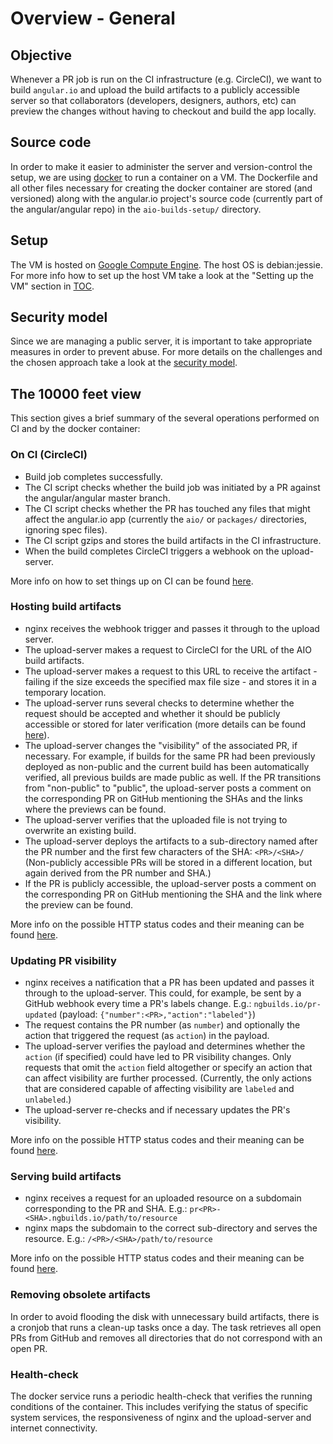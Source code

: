 # Overview - General


## Objective
Whenever a PR job is run on the CI infrastructure (e.g. CircleCI), we want to build `angular.io`
and upload the build artifacts to a publicly accessible server so that collaborators (developers,
designers, authors, etc) can preview the changes without having to checkout and build the app
locally.


## Source code
In order to make it easier to administer the server and version-control the setup, we are using
[docker](https://www.docker.com) to run a container on a VM. The Dockerfile and all other files
necessary for creating the docker container are stored (and versioned) along with the angular.io
project's source code (currently part of the angular/angular repo) in the `aio-builds-setup/`
directory.


## Setup
The VM is hosted on [Google Compute Engine](https://cloud.google.com/compute/). The host OS is
debian:jessie. For more info how to set up the host VM take a look at the "Setting up the VM"
section in [TOC](_TOC.md).


## Security model
Since we are managing a public server, it is important to take appropriate measures in order to
prevent abuse. For more details on the challenges and the chosen approach take a look at the
[security model](overview--security-model.md).


## The 10000 feet view
This section gives a brief summary of the several operations performed on CI and by the docker
container:


### On CI (CircleCI)
- Build job completes successfully.
- The CI script checks whether the build job was initiated by a PR against the angular/angular
  master branch.
- The CI script checks whether the PR has touched any files that might affect the angular.io app
  (currently the `aio/` or `packages/` directories, ignoring spec files).
- The CI script gzips and stores the build artifacts in the CI infrastructure.
- When the build completes CircleCI triggers a webhook on the upload-server.

More info on how to set things up on CI can be found [here](misc--integrate-with-ci.md).


### Hosting build artifacts

- nginx receives the webhook trigger and passes it through to the upload server.
- The upload-server makes a request to CircleCI for the URL of the AIO build artifacts.
- The upload-server makes a request to this URL to receive the artifact - failing if the size
  exceeds the specified max file size - and stores it in a temporary location.
- The upload-server runs several checks to determine whether the request should be accepted and
  whether it should be publicly accessible or stored for later verification (more details can be
  found [here](overview--security-model.md)).
- The upload-server changes the "visibility" of the associated PR, if necessary. For example, if
  builds for the same PR had been previously deployed as non-public and the current build has been
  automatically verified, all previous builds are made public as well.
  If the PR transitions from "non-public" to "public", the upload-server posts a comment on the
  corresponding PR on GitHub mentioning the SHAs and the links where the previews can be found.
- The upload-server verifies that the uploaded file is not trying to overwrite an existing build.
- The upload-server deploys the artifacts to a sub-directory named after the PR number and the first
  few characters of the SHA: `<PR>/<SHA>/`
  (Non-publicly accessible PRs will be stored in a different location, but again derived from the PR
  number and SHA.)
- If the PR is publicly accessible, the upload-server posts a comment on the corresponding PR on
  GitHub mentioning the SHA and the link where the preview can be found.

More info on the possible HTTP status codes and their meaning can be found
[here](overview--http-status-codes.md).


### Updating PR visibility
- nginx receives a natification that a PR has been updated and passes it through to the
  upload-server. This could, for example, be sent by a GitHub webhook every time a PR's labels
  change.
  E.g.: `ngbuilds.io/pr-updated` (payload: `{"number":<PR>,"action":"labeled"}`)
- The request contains the PR number (as `number`) and optionally the action that triggered the
  request (as `action`) in the payload.
- The upload-server verifies the payload and determines whether the `action` (if specified) could
  have led to PR visibility changes. Only requests that omit the `action` field altogether or
  specify an action that can affect visibility are further processed.
  (Currently, the only actions that are considered capable of affecting visibility are `labeled` and
  `unlabeled`.)
- The upload-server re-checks and if necessary updates the PR's visibility.

More info on the possible HTTP status codes and their meaning can be found
[here](overview--http-status-codes.md).


### Serving build artifacts
- nginx receives a request for an uploaded resource on a subdomain corresponding to the PR and SHA.
  E.g.: `pr<PR>-<SHA>.ngbuilds.io/path/to/resource`
- nginx maps the subdomain to the correct sub-directory and serves the resource.
  E.g.: `/<PR>/<SHA>/path/to/resource`

More info on the possible HTTP status codes and their meaning can be found
[here](overview--http-status-codes.md).


### Removing obsolete artifacts
In order to avoid flooding the disk with unnecessary build artifacts, there is a cronjob that runs a
clean-up tasks once a day. The task retrieves all open PRs from GitHub and removes all directories
that do not correspond with an open PR.


### Health-check
The docker service runs a periodic health-check that verifies the running conditions of the
container. This includes verifying the status of specific system services, the responsiveness of
nginx and the upload-server and internet connectivity.
